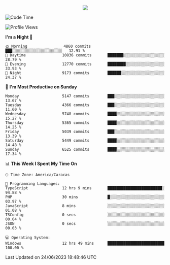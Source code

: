 <p align="center">
  <a href="http://www.github.com/thevacs">
    <img src="https://github-readme-streak-stats.herokuapp.com/?user=thevacs&stroke=ffffff&background=1c1917&ring=0891b2&fire=0891b2&currStreakNum=ffffff&currStreakLabel=0891b2&sideNums=ffffff&sideLabels=ffffff&dates=ffffff&hide_border=true" />
  </a>
</p>

<!--START_SECTION:waka-->
![Code Time](http://img.shields.io/badge/Code%20Time-1%2C443%20hrs%2025%20mins-blue)

![Profile Views](http://img.shields.io/badge/Profile%20Views-1-blue)

**I'm a Night 🦉** 

```text
🌞 Morning                4860 commits        ███░░░░░░░░░░░░░░░░░░░░░░   12.91 % 
🌆 Daytime                10836 commits       ███████░░░░░░░░░░░░░░░░░░   28.79 % 
🌃 Evening                12770 commits       ████████░░░░░░░░░░░░░░░░░   33.93 % 
🌙 Night                  9173 commits        ██████░░░░░░░░░░░░░░░░░░░   24.37 % 
```
📅 **I'm Most Productive on Sunday** 

```text
Monday                   5147 commits        ███░░░░░░░░░░░░░░░░░░░░░░   13.67 % 
Tuesday                  4366 commits        ███░░░░░░░░░░░░░░░░░░░░░░   11.60 % 
Wednesday                5748 commits        ████░░░░░░░░░░░░░░░░░░░░░   15.27 % 
Thursday                 5365 commits        ████░░░░░░░░░░░░░░░░░░░░░   14.25 % 
Friday                   5039 commits        ███░░░░░░░░░░░░░░░░░░░░░░   13.39 % 
Saturday                 5449 commits        ████░░░░░░░░░░░░░░░░░░░░░   14.48 % 
Sunday                   6525 commits        ████░░░░░░░░░░░░░░░░░░░░░   17.34 % 
```


📊 **This Week I Spent My Time On** 

```text
🕑︎ Time Zone: America/Caracas

💬 Programming Languages: 
TypeScript               12 hrs 9 mins       ████████████████████████░   94.88 % 
PHP                      30 mins             █░░░░░░░░░░░░░░░░░░░░░░░░   03.97 % 
JavaScript               8 mins              ░░░░░░░░░░░░░░░░░░░░░░░░░   01.08 % 
TSConfig                 0 secs              ░░░░░░░░░░░░░░░░░░░░░░░░░   00.04 % 
JSON                     0 secs              ░░░░░░░░░░░░░░░░░░░░░░░░░   00.03 % 

💻 Operating System: 
Windows                  12 hrs 49 mins      █████████████████████████   100.00 % 
```


 Last Updated on 24/06/2023 18:48:46 UTC
<!--END_SECTION:waka-->
